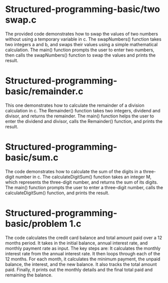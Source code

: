 # Structured-programming-basic/two swap.c
The provided code demonstrates how to swap the values of two numbers without using a temporary variable in c. 
The swapNumbers() function takes two integers a and b, and swaps their values using a simple mathematical calculation. 
The main() function prompts the user to enter two numbers, then calls the swapNumbers() function to swap the values and prints the result.

# Structured-programming-basic/remainder.c
This one demonstrates how to calculate the remainder of a division calculation in c.
The Remainder() function takes two integers, dividend and divisor, and returns the remainder.
The main() function helps the user to enter the dividend and divisor, calls the Remainder() function, and prints the result.

# Structured-programming-basic/sum.c
The code demonstrates how to calculate the sum of the digits in a three-digit number in c.
The calculateDigitSum() function takes an integer M, which represents the three-digit number, and returns the sum of its digits. 
The main() function prompts the user to enter a three-digit number, calls the calculateDigitSum() function, and prints the result.

# Structured-programming-basic/problem 1.c
The code calculates the credit card balance and total amount paid over a 12 months period.
It takes in the initial balance, annual interest rate, and monthly payment rate as input.
The key steps are:
It calculates the monthly interest rate from the annual interest rate.
It then loops through each of the 12 months.
For each month, it calculates the minimum payment, the unpaid balance, the interest, and the new balance.
It also tracks the total amount paid.
Finally, it prints out the monthly details and the final total paid and remaining the balance.
